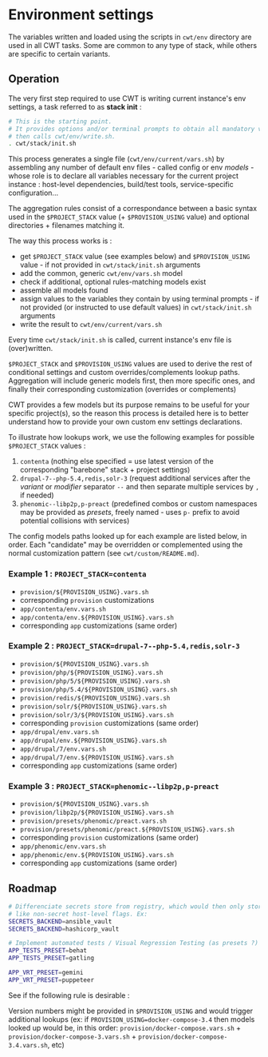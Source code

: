# Environment settings

The variables written and loaded using the scripts in `cwt/env` directory are used in all CWT tasks. Some are common to any type of stack, while others are specific to certain variants.

## Operation

The very first step required to use CWT is writing current instance's env settings, a task referred to as **stack init** :

```sh
# This is the starting point.
# It provides options and/or terminal prompts to obtain all mandatory values,
# then calls cwt/env/write.sh.
. cwt/stack/init.sh
```

This process generates a single file (`cwt/env/current/vars.sh`) by assembling any number of default env files - called config or env *models* - whose role is to declare all variables necessary for the current project instance : host-level dependencies, build/test tools, service-specific configuration...

The aggregation rules consist of a correspondance between a basic syntax used in the `$PROJECT_STACK` value (+ `$PROVISION_USING` value) and optional directories + filenames matching it.

The way this process works is :

- get `$PROJECT_STACK` value (see examples below) and `$PROVISION_USING` value - if not provided in `cwt/stack/init.sh` arguments
- add the common, generic `cwt/env/vars.sh` model
- check if additional, optional rules-matching models exist
- assemble all models found
- assign values to the variables they contain by using terminal prompts - if not provided (or instructed to use default values) in `cwt/stack/init.sh` arguments
- write the result to `cwt/env/current/vars.sh`

Every time `cwt/stack/init.sh` is called, current instance's env file is (over)written.

`$PROJECT_STACK` and `$PROVISION_USING` values are used to derive the rest of conditional settings and custom overrides/complements lookup paths. Aggregation will include generic models first, then more specific ones, and finally their corresponding customization (overrides or complements)

CWT provides a few models but its purpose remains to be useful for your specific project(s), so the reason this process is detailed here is to better understand how to provide your own custom env settings declarations.

To illustrate how lookups work, we use the following examples for possible `$PROJECT_STACK` values :

1. `contenta` (nothing else specified = use latest version of the corresponding "barebone" stack + project settings)
1. `drupal-7--php-5.4,redis,solr-3` (request additional services after the *variant* or *modifier* separator `--` and then separate multiple services by `,` if needed)
1. `phenomic--libp2p,p-preact` (predefined combos or custom namespaces may be provided as *presets*, freely named - uses `p-` prefix to avoid potential collisions with services)

The config models paths looked up for each example are listed below, in order. Each "candidate" may be overridden or complemented using the normal customization pattern (see `cwt/custom/README.md`).

### Example 1 : `PROJECT_STACK=contenta`

- `provision/${PROVISION_USING}.vars.sh`
- corresponding `provision` customizations
- `app/contenta/env.vars.sh`
- `app/contenta/env.${PROVISION_USING}.vars.sh`
- corresponding `app` customizations (same order)

### Example 2 : `PROJECT_STACK=drupal-7--php-5.4,redis,solr-3`

- `provision/${PROVISION_USING}.vars.sh`
- `provision/php/${PROVISION_USING}.vars.sh`
- `provision/php/5/${PROVISION_USING}.vars.sh`
- `provision/php/5.4/${PROVISION_USING}.vars.sh`
- `provision/redis/${PROVISION_USING}.vars.sh`
- `provision/solr/${PROVISION_USING}.vars.sh`
- `provision/solr/3/${PROVISION_USING}.vars.sh`
- corresponding `provision` customizations (same order)
- `app/drupal/env.vars.sh`
- `app/drupal/env.${PROVISION_USING}.vars.sh`
- `app/drupal/7/env.vars.sh`
- `app/drupal/7/env.${PROVISION_USING}.vars.sh`
- corresponding `app` customizations (same order)

### Example 3 : `PROJECT_STACK=phenomic--libp2p,p-preact`

- `provision/${PROVISION_USING}.vars.sh`
- `provision/libp2p/${PROVISION_USING}.vars.sh`
- `provision/presets/phenomic/preact.vars.sh`
- `provision/presets/phenomic/preact.${PROVISION_USING}.vars.sh`
- corresponding `provision` customizations (same order)
- `app/phenomic/env.vars.sh`
- `app/phenomic/env.${PROVISION_USING}.vars.sh`
- corresponding `app` customizations (same order)

## Roadmap

```sh
# Differenciate secrets store from registry, which would then only store things
# like non-secret host-level flags. Ex:
SECRETS_BACKEND=ansible_vault
SECRETS_BACKEND=hashicorp_vault

# Implement automated tests / Visual Regression Testing (as presets ?) - ex:
APP_TESTS_PRESET=behat
APP_TESTS_PRESET=gatling

APP_VRT_PRESET=gemini
APP_VRT_PRESET=puppeteer
```

See if the following rule is desirable :

Version numbers might be provided in `$PROVISION_USING` and would trigger additional lookups (ex: if `PROVISION_USING=docker-compose-3.4` then models looked up would be, in this order: `provision/docker-compose.vars.sh` + `provision/docker-compose-3.vars.sh` + `provision/docker-compose-3.4.vars.sh`, etc)
